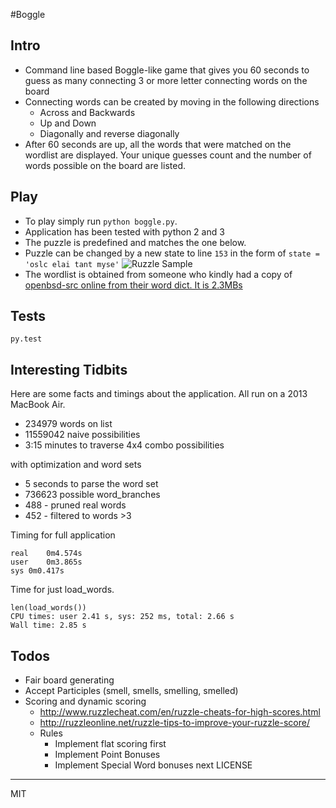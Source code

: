 #Boggle

Intro
---
- Command line based Boggle-like game that gives you 60 seconds to guess as many connecting 3 or more letter connecting words on the board
- Connecting words can be created by moving in the following directions
  - Across and Backwards
  - Up and Down
  - Diagonally and reverse diagonally
- After 60 seconds are up, all the words that were matched on the wordlist are displayed. Your unique guesses count and the number of words possible on the board are listed.

Play
---
- To play simply run `python boggle.py`.
- Application has been tested with python 2 and 3
- The puzzle is predefined and matches the one below.
- Puzzle can be changed by a new state to line `153` in the form of `state = 'oslc elai tant myse'`
![Ruzzle Sample](http://stanzheng.com/images/screen240x240.jpeg)
- The wordlist is obtained from someone who kindly had a copy of [openbsd-src online from their word dict. It is 2.3MBs ](https://github.com/bluerise/openbsd-src/blob/master/share/dict/web2)

Tests
---
`py.test`


Interesting Tidbits
---
Here are some facts and timings about the application. All run on a 2013 MacBook Air.

- 234979 words on list
- 11559042 naive possibilities
- 3:15 minutes to traverse 4x4 combo possibilities

with optimization and word sets
- 5 seconds to parse the word set
- 736623 possible word_branches
- 488 - pruned real words
- 452 - filtered to words >3

Timing for full application
```
real	0m4.574s
user	0m3.865s
sys	0m0.417s
```

Time for just load_words.
```
len(load_words())
CPU times: user 2.41 s, sys: 252 ms, total: 2.66 s
Wall time: 2.85 s
```

Todos
---
- Fair board generating
- Accept Participles (smell, smells, smelling, smelled)
- Scoring and dynamic scoring
  - http://www.ruzzlecheat.com/en/ruzzle-cheats-for-high-scores.html
  - http://ruzzleonline.net/ruzzle-tips-to-improve-your-ruzzle-score/
  - Rules
      - Implement flat scoring first
      - Implement Point Bonuses
      - Implement Special Word bonuses next
LICENSE
---
MIT

